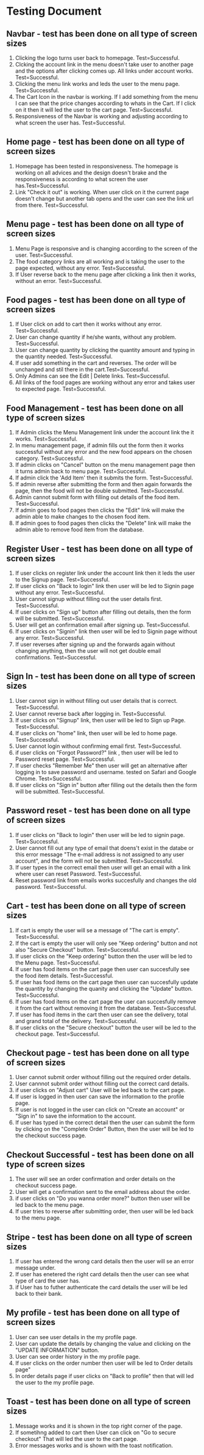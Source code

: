 # Testing Document

## Navbar - test has been done on all type of screen sizes

1. Clicking the logo turns user back to homepage. Test=Successful.
2. Clcking the account link in the menu doesn't take user to another page and the options after clicking comes up. All links under account works. Test=Successful.
3. Clicking the menu link works and leds the user to the menu page. Test=Successful.
4. The Cart Icon in the navbar is working. If I add something from the menu I can see that the price changes according to whats in the Cart. If I click on it then it will led the user to the cart page. Test=Successful.
5. Responsiveness of the Navbar is working and adjusting according to what screen the user has. Test=Successful.

## Home page - test has been done on all type of screen sizes

1. Homepage has been tested in responsiveness. The homepage is working on all advices and the design doesn't brake and the responsiveness is according to what screen the user has.Test=Successful.
2. Link "Check it out" is working. When user click on it the current page doesn't change but another tab opens and the user can see the link url from there. Test=Successful.

## Menu page - test has been done on all type of screen sizes

1. Menu Page is responsive and is changing according to the screen of the user. Test=Successful.
2. The food category links are all working and is taking the user to the page expected, without any error. Test=Successful.
3. If User reverse back to the menu page after clicking a link then it works, without an error. Test=Successful.

## Food pages  - test has been done on all type of screen sizes

1. If User click on add to cart then it works without any error. Test=Successful.
2. User can change quantity if he/she wants, without any problem. Test=Successful.
3. User can change quantity by clicking the quantity amount and typing in the quantity needed. Test=Successful.
4. If user add something in the cart and reverses. The order will be unchanged and stil there in the cart.Test=Successful.
5. Only Admins can see the Edit | Delete links. Test=Successful.
6. All links of the food pages are working without any error and takes user to expected page. Test=Successful.

## Food Management - test has been done on all type of screen sizes

1. If Admin clicks the Menu Management link under the account link the it works. Test=Successful.
2. In menu management page, if admin fills out the form then it works successful without any error and the new food appears on the chosen category. Test=Successful.
3. If admin clicks on "Cancel" button on the menu management page then it turns admin back to menu page. Test=Successful.
4. If admin click the 'Add Item' then it submits the form. Test=Successful.
5. If admin reverse after submitting the form and then again forwards the page, then the food will not be double submitted. Test=Successful.
6. Admin cannot submit form with filling out details of the food item. Test=Successful.
7. If admin goes to food pages then clicks the "Edit" link will make the admin able to make changes to the chosen food item.
8. If admin goes to food pages then clicks the "Delete" link will make the admin able to remove food item from the database.

## Register User - test has been done on all type of screen sizes

1. If user clicks on register link under the account link then it leds the user to the Signup page. Test=Successful.
2. If user clicks on "Back to login" link then user will be led to Signin page without any error. Test=Successful.
3. User cannot signup without filling out the user details first. Test=Successful.
4. If user clicks on "Sign up" button after filling out details, then the form will be submitted. Test=Successful.
5. User will get an confirmation email after signing up. Test=Successful.
6. If user clicks on "Signin" link then user will be led to Signin page without any error. Test=Successful.
7. If user reverses after signing up and the forwards again without changing anything, then the user will not get double email confirmations. Test=Successful.

## Sign In - test has been done on all type of screen sizes

1. User cannot sign in without filling out user details that is correct. Test=Successful.
2. User cannot reverse back after logging in. Test=Successful.
3. If user clicks on "Signup" link, then user will be led to Sign up Page. Test=Successful.
4. If user clicks on "home" link, then user will be led to home page. Test=Successful.
5. User cannot login without confirming email first. Test=Successful.
6. if user clicks on "Forgot Password?" link , then user will be led to Password reset page. Test=Successful.
7. If user checks "Remember Me" then user will get an alternative after logging in to save password and username. tested on Safari and Google Chrome. Test=Successful.
8. If user clicks on "Sign in" button after filling out the details then the form will be submitted. Test=Successful.

## Password reset - test has been done on all type of screen sizes

1. If user clicks on "Back to login" then user will be led to signin page. Test=Successful.
2. User cannot fill out any type of email that doens't exist in the databe or this error message "The e-mail address is not assigned to any user account", and the form will not be submitted. Test=Successful.
3. If user types in the correct email then user will get an email with a link where user can reset Password. Test=Successful.
4. Reset password link from emails works succesfully and changes the old password. Test=Successful.

## Cart - test has been done on all type of screen sizes

1. If cart is empty the user will se a message of "The cart is empty". Test=Successful.
2. If the cart is empty the user will only see "Keep ordering" button and not also "Secure Checkout" button. Test=Successful.
3. If user clicks on the "Keep ordering" button then the user will be led to the Menu page. Test=Successful.
4. If user has food items on the cart page then user can succesfully see the food item details. Test=Successful.
5. If user has food items on the cart page then user can succesfully update the quantity by changing the quanity and clicking the "Update" button. Test=Successful.
6. If user has food items on the cart page the user can succesfully remove it from the cart without removing it from the database. Test=Successful.
7. If user has food items in the cart then user can see the delivery, total and grand total of the delivery. Test=Successful.
8. If user clicks on the "Secure checkout" button the user will be led to the checkout page. Test=Successful.

## Checkout page - test has been done on all type of screen sizes

1. User cannot submit order without filling out the required order details.
2. User cannnot submit order without filling out the correct card details.
3. if user clicks on "Adjust cart" User will be led back to the cart page.
4. If user is logged in then user can save the information to the profile page.
5. If user is not logged in the user can click on "Create an account" or "Sign in" to save the information to the account.
6. If user has typed in the correct detail then the user can submit the form by clicking on the "Complete Order" Button, then the user will be led to the checkout success page.

## Checkout Successful - test has been done on all type of screen sizes

1. The user will see an order confirmation and order details on the checkout success page.
2. User will get a confirmation sent to the email address about the order.
3. if user clicks on "Do you wanna order more?" button then user will be led back to the menu page.
4. If user tries to reverse after submitting order, then user will be led back to the menu page.

## Stripe - test has been done on all type of screen sizes

1. If user has entered the wrong card details then the user will se an error message under. 
2. If user has enetered the right card details then the user can see what type of card the user has.
3. if User has to futher authenticate the card details the user will be led back to their bank.

## My profile - test has been done on all type of screen sizes

1. User can see user details in the my profile page. 
2. User can update the details by changing the value and clicking on the "UPDATE INFORMATION" button.
3. User can see order history in the my profile page. 
4. If user clicks on the order number then user will be led to Order details page"
5. In order details page if user clicks on "Back to profile" then that will led the user to the my profile page.


## Toast - test has been done on all type of screen sizes

1. Message works and it is shown in the top right corner of the page.
2. If sometihng added to cart then User can click on "Go to secure checkout" That will led the user to the cart page. 
3. Error messages works and is shown with the toast notification.
